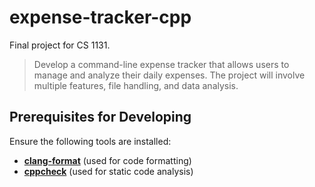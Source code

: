 # expense-tracker-cpp

Final project for CS 1131.

> Develop a command-line expense tracker that allows users to manage and analyze their daily expenses. The project will involve multiple features, file handling, and data analysis.

## Prerequisites for Developing

Ensure the following tools are installed:

- **[clang-format](https://releases.llvm.org/)** (used for code formatting)
- **[cppcheck](https://github.com/danmar/cppcheck)** (used for static code analysis)
